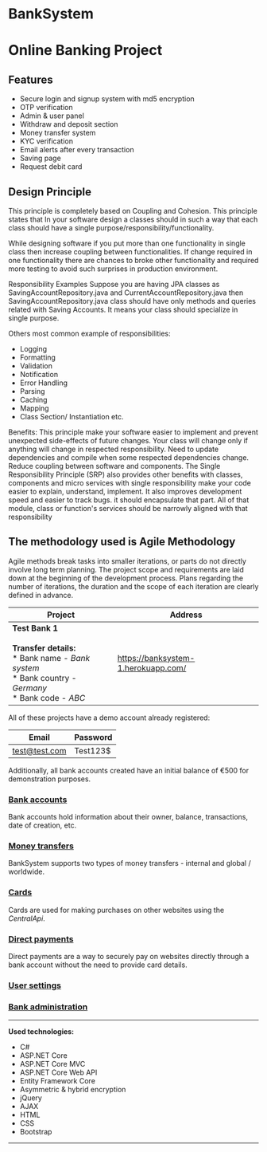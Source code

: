 # BankSystem 
# Online Banking Project


## Features

- Secure login and signup system with md5 encryption
- OTP verification 
- Admin & user panel
- Withdraw and deposit section
- Money transfer system
- KYC verification
- Email alerts after every transaction
- Saving page
- Request debit card 

## Design Principle

This principle is completely based on Coupling and Cohesion. This principle states that In your software design a classes should in such a way that each class should have a single purpose/responsibility/functionality.

While designing software if you put more than one functionality in single class then increase coupling between functionalities. If change required in one functionality there are chances to broke other functionality and required more testing to avoid such surprises in production environment.

 Responsibility Examples
Suppose you are having JPA classes as  SavingAccountRepository.java and CurrentAccountRepository.java then SavingAccountRepository.java class should have only methods and queries related with Saving Accounts. It means your class should specialize in single purpose.

Others most common example of responsibilities:

- Logging
- Formatting
- Validation
- Notification
- Error Handling
- Parsing
- Caching
- Mapping
- Class Section/ Instantiation etc.


Benefits:
This principle make your software easier to implement and prevent unexpected side-effects of future changes.
Your class will change only if anything will change in respected responsibility.
Need to update dependencies and compile when some respected dependencies change.
Reduce coupling between software and components.
The Single Responsibility Principle (SRP) also provides other benefits with classes, components and micro services with single responsibility make your code easier to explain, understand, implement. It also improves development speed and easier to track bugs. it should encapsulate that part. All of that module, class or function's services should be narrowly aligned with that responsibility

## The methodology used is Agile Methodology

 Agile methods break tasks into smaller iterations, or parts do not directly involve long term planning. The project scope and requirements are laid down at the beginning of the development process. Plans regarding the number of iterations, the duration and the scope of each iteration are clearly defined in advance.




|Project |Address
|-|-
|**Test Bank 1** <br><br> **Transfer details:** <br> * Bank name - _Bank system_ <br> * Bank country - _Germany_ <br> * Bank code - _ABC_ |https://banksystem-1.herokuapp.com/


All of these projects have a demo account already registered:

| Email                 | Password 
|-----------------	|----------
| test@test.com         | Test123$

Additionally, all bank accounts created have an initial balance of €500 for demonstration purposes.



### [Bank accounts](https://github.com/banksystembg/BankSystem/wiki/Bank-accounts)
Bank accounts hold information about their owner, balance, transactions, date of creation, etc.

### [Money transfers](https://github.com/banksystembg/BankSystem/wiki/Money-transfers)
BankSystem supports two types of money transfers - internal and global / worldwide.

### [Cards](https://github.com/banksystembg/BankSystem/wiki/Cards)
Cards are used for making purchases on other websites using the _CentralApi_.

### [Direct payments](https://github.com/banksystembg/BankSystem/wiki/Direct-payments)
Direct payments are a way to securely pay on websites directly through a bank account without the need to provide card details.


### [User settings](https://github.com/banksystembg/BankSystem/wiki/User-settings)

### [Bank administration](https://github.com/banksystembg/BankSystem/wiki/Bank-administration)

***

**Used technologies:**
* C#
* ASP.NET Core
* ASP.NET Core MVC
* ASP.NET Core Web API
* Entity Framework Core
* Asymmetric & hybrid encryption
* jQuery
* AJAX
* HTML
* CSS
* Bootstrap

***
